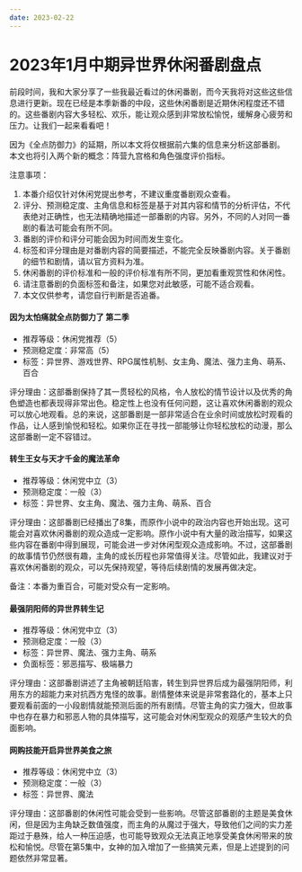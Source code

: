 ```yaml
---
date: 2023-02-22
---
```

# 2023年1月中期异世界休闲番剧盘点

前段时间，我和大家分享了一些我最近看过的休闲番剧，而今天我将对这些这些信息进行更新。现在已经是本季新番的中段，这些休闲番剧是近期休闲程度还不错的。这些番剧内容大多轻松、欢乐，能让观众感到非常放松愉悦，缓解身心疲劳和压力。让我们一起来看看吧！

因为《全点防御力》的延期，所以本文将仅根据前六集的信息来分析这部番剧。
本文也将引入两个新的概念：阵营九宫格和角色强度评价指标。

注意事项：

1. 本番介绍仅针对休闲党提出参考，不建议重度番剧观众查看。
2. 评分、预测稳定度、主角信息和标签是基于对其内容和情节的分析评估，不代表绝对正确性，也无法精确地描述一部番剧的内容。另外，不同的人对同一番剧的看法可能会有所不同。
3. 番剧的评价和评分可能会因为时间而发生变化。
4. 标签和评分理由是对番剧内容的简要描述，不能完全反映番剧内容。关于番剧的细节和剧情，请以官方资料为准。
5. 休闲番剧的评价标准和一般的评价标准有所不同，更加看重观赏性和休闲性。
6. 请注意番剧的负面标签和备注，如果您对此敏感，可能不适合观看。
7. 本文仅供参考，请您自行判断是否追番。



#### 因为太怕痛就全点防御力了 第二季

* 推荐等级：休闲党推荐（5） 
* 预测稳定度：非常高（5）
* 标签：异世界、游戏世界、RPG属性机制、女主角、魔法、强力主角、萌系、百合

评分理由：这部番剧保持了其一贯轻松的风格，令人放松的情节设计以及优秀的角色塑造也都表现得非常出色。稳定性上也没有任何问题，这让喜欢休闲番剧的观众可以放心地观看。总的来说，这部番剧是一部非常适合在业余时间或放松时观看的作品，让人感到愉悦和轻松。如果你正在寻找一部能够让你轻松放松的动漫，那么这部番剧一定不容错过。

#### 转生王女与天才千金的魔法革命

* 推荐等级：休闲党中立（3）
* 预测稳定度：一般（3）
* 标签：异世界、女主角、魔法、强力主角、萌系、百合

评分理由：这部番剧已经播出了8集，而原作小说中的政治内容也开始出现。这可能会对喜欢休闲番剧的观众造成一定影响。原作小说中有大量的政治描写，如果这些内容在番剧中得到展现，可能会进一步对休闲型观众造成影响。不过，这部番剧的故事情节仍然很有趣，主角的成长历程也非常值得关注。尽管如此，我建议对于喜欢休闲番剧的观众，可以先保持观望，等待后续剧情的发展再做决定。

备注：本番为重百合，可能对受众有一定影响。

#### 最强阴阳师的异世界转生记

* 推荐等级：休闲党中立（3）
* 预测稳定度：一般（3）
* 标签：异世界、魔法、强力主角、萌系
* 负面标签：邪恶描写、极端暴力

评分理由：这部番剧讲述了主角被朝廷陷害，转生到异世界后成为最强阴阳师，利用东方的超能力来对抗西方鬼怪的故事。剧情整体来说是非常套路化的，基本上只要观看前面的一小段剧情就能预测后面的所有剧情。尽管主角的实力强大，但故事中也存在暴力和邪恶人物的具体描写，这可能会对休闲型观众的观感产生较大的负面影响。

#### 网购技能开启异世界美食之旅

* 推荐等级：休闲党中立（3）
* 预测稳定度：一般（3）
* 标签：异世界、魔法

评分理由：这部番剧的休闲性可能会受到一些影响。尽管这部番剧的主题是美食休闲，但是因为主角缺乏数值强度，而主角的从魔过于强大，导致他们之间的实力差距过于悬殊，给人一种压迫感，也可能导致观众无法真正地享受美食休闲带来的放松和愉悦。尽管在第5集中，女神的加入增加了一些搞笑元素，但是上述提到的问题依然非常显著。

